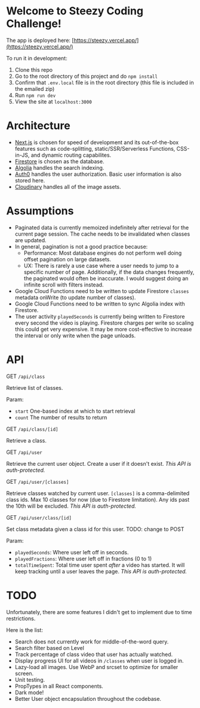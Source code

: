 # Welcome to Steezy Coding Challenge!

The app is deployed here: [https://steezy.vercel.app/](https://steezy.vercel.app/)

To run it in development: 
1. Clone this repo
2. Go to the root directory of this project and do `npm install`
3. Confirm that `.env.local` file is in the root directory (this file is included in the emailed zip)
4. Run `npm run dev`
5. View the site at `localhost:3000`

# Architecture
- [Next.js](https://nextjs.org/) is chosen for speed of development and its out-of-the-box features such as code-splitting, static/SSR/Serverless Functions, CSS-in-JS, and dynamic routing capabilites.
- [Firestore](https://firebase.google.com/docs/firestore) is chosen as the database.
- [Algolia](https://www.algolia.com/) handles the search indexing.
- [Auth0](https://auth0.com/) handles the user authorization. Basic user information is also stored here.
- [Cloudinary](https://cloudinary.com/) handles all of the image assets.

# Assumptions
- Paginated data is currently memoized indefinitely after retrieval for the current page session. The cache needs to be invalidated when classes are updated.
- In general, pagination is not a good practice because:
  - Performance: Most database engines do not perform well doing offset pagination on large datasets. 
  - UX: There is rarely a use case where a user needs to jump to a specific number of page. Additionally, if the data changes frequently, the paginated would often be inaccurate.
  I would suggest doing an infinite scroll with filters instead.
- Google Cloud Functions need to be written to update Firestore `classes` metadata onWrite (to update number of classes).
- Google Cloud Functions need to be written to sync Algolia index with Firestore.
- The user activity `playedSeconds` is currently being written to Firestore every second the video is playing. Firestore charges per write so scaling this could get very expensive. It may be more cost-effective to increase the interval or only write when the page unloads.

# API
GET `/api/class`

Retrieve list of classes.

Param:
- `start` One-based index at which to start retrieval
- `count` The number of results to return

GET `/api/class/[id]`

Retrieve a class.

GET `/api/user`

Retrieve the current user object. Create a user if it doesn't exist. 
*This API is auth-protected.*

GET `/api/user/[classes]`

Retrieve classes watched by current user. `[classes]` is a comma-delimited class ids. Max 10 classes for now (due to Firestore limitation). Any ids past the 10th will be excluded.
*This API is auth-protected.*

GET `/api/user/class/[id]`

Set class metadata given a class id for this user. TODO: change to POST

Param:
- `playedSeconds`: Where user left off in seconds.
- `playedFractions`: Where user left off in fractions (0 to 1)
- `totalTimeSpent`: Total time user spent *after* a video has started. It will keep tracking until a user leaves the page.
*This API is auth-protected.*

# TODO
Unfortunately, there are some features I didn't get to implement due to time restrictions. 

Here is the list:
- Search does not currently work for middle-of-the-word query. 
- Search filter based on Level
- Track percentage of class video that user has actually watched.
- Display progress UI for all videos in `/classes` when user is logged in.
- Lazy-load all images. Use WebP and srcset to optimize for smaller screen.
- Unit testing.
- PropTypes in all React components.
- Dark mode!
- Better User object encapsulation throughout the codebase.